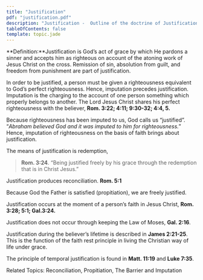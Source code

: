 ```yaml
---
title: "Justification"
pdf: "justification.pdf"
description: "Justification -  Outline of the doctrine of Justification."
tableOfContents: false
template: topic.jade
---
```


**Definition:**Justification is God’s act of grace by which He pardons a sinner and accepts him as righteous on account of the atoning work of Jesus Christ on the cross. Remission of sin, absolution from guilt, and freedom from punishment are part of justification.

In order to be justified, a person must be given a righteousness equivalent to God’s perfect righteousness. Hence, imputation precedes justification. Imputation is the charging to the account of one person something which properly belongs to another. The Lord Jesus Christ shares his perfect righteousness with the believer, **Rom. 3:22; 4:11; 9:30-32; 4:4, 5.**

Because righteousness has been imputed to us, God calls us “justified”. “_Abraham believed God and it was imputed to him for righteousness._” Hence, imputation of righteousness on the basis of faith brings about justification.

The means of justification is redemption, 
> **Rom. 3:24**. “Being justified freely by his grace through the redemption that is in Christ Jesus.”

Justification produces reconciliation. **Rom. 5:1**

Because God the Father is satisfied (propitiation), we are freely justified.

Justification occurs at the moment of a person’s faith in Jesus Christ, **Rom. 3:28; 5:1; Gal.3:24.**

Justification does not occur through keeping the Law of Moses, **Gal. 2:16**.

Justification during the believer’s lifetime is described in **James 2:21-25**. This is the function of the faith rest principle in living the Christian way of life under grace.

The principle of temporal justification is found in **Matt. 11:19** and **Luke 7:35**.

Related Topics: Reconciliation, Propitiation, The Barrier and Imputation

